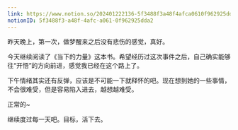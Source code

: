 ```yaml
---
link: https://www.notion.so/202401222136-5f3488f3a48f4afca0610f962925dda2
notionID: 5f3488f3-a48f-4afc-a061-0f962925dda2
---
```

昨天晚上，第一次，做梦醒来之后没有悲伤的感觉，真好。

今天继续阅读了《当下的力量》这本书。希望经历过这次事件之后，自己确实能够往“开悟”的方向前进，感觉我已经在这个路上了。

下午情绪其实还有反弹，应该是不可能一下就释怀的吧。现在想到她的一些事情，不会很难受，但是容易陷入进去，越想越难受。

正常的~

继续度过每一天吧。目标，活下去。